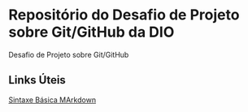 # Repositório do Desafio de Projeto sobre Git/GitHub da DIO
Desafio de Projeto sobre Git/GitHub

## Links Úteis
[Sintaxe Básica MArkdown](https://www.markdownguide.org/basic-syntax/)
